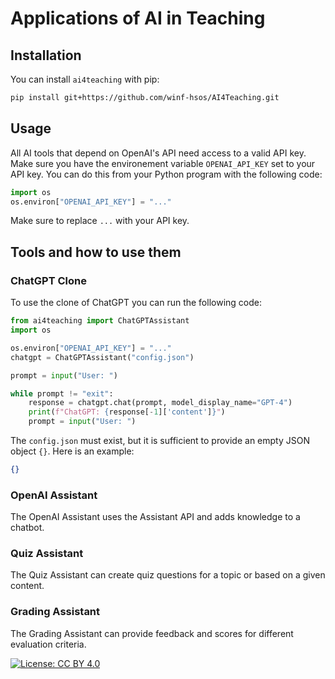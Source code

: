 # Applications of AI in Teaching

## Installation

You can install `ai4teaching` with pip:

```bash
pip install git+https://github.com/winf-hsos/AI4Teaching.git
```

## Usage

All AI tools that depend on OpenAI's API need access to a valid API key. Make sure you have the environement variable `OPENAI_API_KEY` set to your API key. You can do this from your Python program with the following code:

```python
import os
os.environ["OPENAI_API_KEY"] = "..."
```

Make sure to replace `...` with your API key.

## Tools and how to use them

### ChatGPT Clone

To use the clone of ChatGPT you can run the following code:

```python
from ai4teaching import ChatGPTAssistant
import os

os.environ["OPENAI_API_KEY"] = "..."
chatgpt = ChatGPTAssistant("config.json")

prompt = input("User: ")

while prompt != "exit":
    response = chatgpt.chat(prompt, model_display_name="GPT-4")
    print(f"ChatGPT: {response[-1]['content']}")
    prompt = input("User: ")
```

The `config.json` must exist, but it is sufficient to provide an empty JSON object `{}`. Here is an example:

```json
{}
```	

### OpenAI Assistant

The OpenAI Assistant uses the Assistant API and adds knowledge to a chatbot.

### Quiz Assistant

The Quiz Assistant can create quiz questions for a topic or based on a given content.

### Grading Assistant

The Grading Assistant can provide feedback and scores for different evaluation criteria.

[![License: CC BY 4.0](https://img.shields.io/badge/License-CC_BY_4.0-lightgrey.svg)](https://creativecommons.org/licenses/by/4.0/)